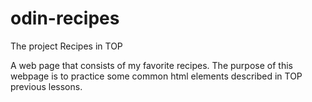 # odin-recipes
The project Recipes in TOP

A web page that consists of my favorite recipes. The purpose of this webpage is to practice some common html elements described in TOP previous lessons.
